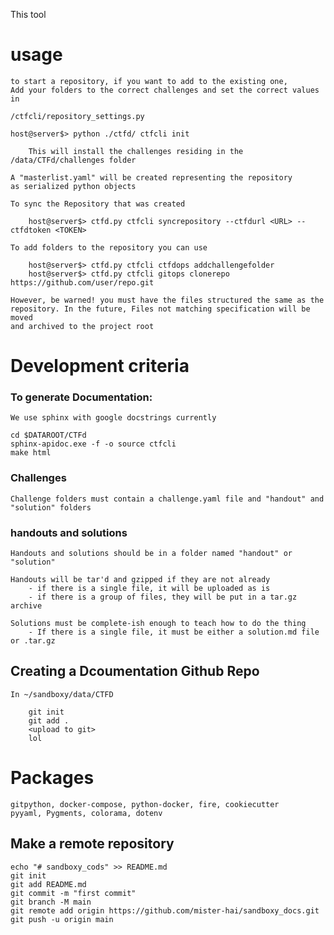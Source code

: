 This tool 

# usage
    to start a repository, if you want to add to the existing one,
    Add your folders to the correct challenges and set the correct values in

    /ctfcli/repository_settings.py

    host@server$> python ./ctfd/ ctfcli init

        This will install the challenges residing in the /data/CTFd/challenges folder

    A "masterlist.yaml" will be created representing the repository
    as serialized python objects

    To sync the Repository that was created

        host@server$> ctfd.py ctfcli syncrepository --ctfdurl <URL> --ctfdtoken <TOKEN>

    To add folders to the repository you can use

        host@server$> ctfd.py ctfcli ctfdops addchallengefolder
        host@server$> ctfd.py ctfcli gitops clonerepo https://github.com/user/repo.git
    
    However, be warned! you must have the files structured the same as the 
    repository. In the future, Files not matching specification will be moved 
    and archived to the project root


# Development criteria

### To generate Documentation:

    We use sphinx with google docstrings currently

    cd $DATAROOT/CTFd
    sphinx-apidoc.exe -f -o source ctfcli
    make html

### Challenges

    Challenge folders must contain a challenge.yaml file and "handout" and "solution" folders

### handouts and solutions

    Handouts and solutions should be in a folder named "handout" or "solution" 

    Handouts will be tar'd and gzipped if they are not already
        - if there is a single file, it will be uploaded as is
        - if there is a group of files, they will be put in a tar.gz archive
    
    Solutions must be complete-ish enough to teach how to do the thing
        - If there is a single file, it must be either a solution.md file or .tar.gz


## Creating a Dcoumentation Github Repo

    In ~/sandboxy/data/CTFD
        
        git init
        git add .
        <upload to git>
        lol

# Packages

    gitpython, docker-compose, python-docker, fire, cookiecutter
    pyyaml, Pygments, colorama, dotenv


## Make a remote repository

    echo "# sandboxy_cods" >> README.md
    git init
    git add README.md
    git commit -m "first commit"
    git branch -M main
    git remote add origin https://github.com/mister-hai/sandboxy_docs.git
    git push -u origin main
